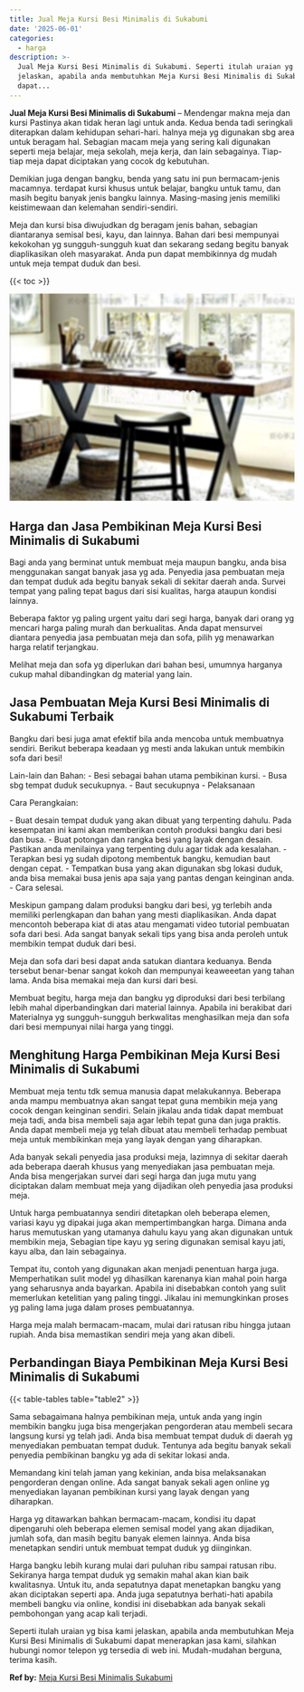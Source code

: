 ```yaml
---
title: Jual Meja Kursi Besi Minimalis di Sukabumi
date: '2025-06-01'
categories:
  - harga
description: >-
  Jual Meja Kursi Besi Minimalis di Sukabumi. Seperti itulah uraian yg bisa kami
  jelaskan, apabila anda membutuhkan Meja Kursi Besi Minimalis di Sukabumi
  dapat...
---
```


**Jual Meja Kursi Besi Minimalis di Sukabumi** – Mendengar makna meja dan kursi Pastinya akan tidak heran lagi untuk anda. Kedua benda tadi seringkali diterapkan dalam kehidupan sehari-hari. halnya meja yg digunakan sbg area untuk beragam hal. Sebagian macam meja yang sering kali digunakan seperti meja belajar, meja sekolah, meja kerja, dan lain sebagainya. Tiap-tiap meja dapat diciptakan yang cocok dg kebutuhan.

Demikian juga dengan bangku, benda yang satu ini pun bermacam-jenis macamnya. terdapat kursi khusus untuk belajar, bangku untuk tamu, dan masih begitu banyak jenis bangku lainnya. Masing-masing jenis memiliki keistimewaan dan kelemahan sendiri-sendiri.

Meja dan kursi bisa diwujudkan dg beragam jenis bahan, sebagian diantaranya semisal besi, kayu, dan lainnya. Bahan dari besi mempunyai kekokohan yg sungguh-sungguh kuat dan sekarang sedang begitu banyak diaplikasikan oleh masyarakat. Anda pun dapat membikinnya dg mudah untuk meja tempat duduk dan besi.

{{< toc >}}

![Jual Meja Kursi Besi Minimalis di Sukabumi](/images/jual-meja-besi-murah06.png)

## Harga dan Jasa Pembikinan Meja Kursi Besi Minimalis di Sukabumi

Bagi anda yang berminat untuk membuat meja maupun bangku, anda bisa menggunakan sangat banyak jasa yg ada. Penyedia jasa pembuatan meja dan tempat duduk ada begitu banyak sekali di sekitar daerah anda. Survei tempat yang paling tepat bagus dari sisi kualitas, harga ataupun kondisi lainnya.

Beberapa faktor yg paling urgent yaitu dari segi harga, banyak dari orang yg mencari harga paling murah dan berkualitas. Anda dapat mensurvei diantara penyedia jasa pembuatan meja dan sofa, pilih yg menawarkan harga relatif terjangkau.

Melihat meja dan sofa yg diperlukan dari bahan besi, umumnya harganya cukup mahal dibandingkan dg material yang lain.

## Jasa Pembuatan Meja Kursi Besi Minimalis di Sukabumi Terbaik

Bangku dari besi juga amat efektif bila anda mencoba untuk membuatnya sendiri. Berikut beberapa keadaan yg mesti anda lakukan untuk membikin sofa dari besi!

Lain-lain dan Bahan: - Besi sebagai bahan utama pembikinan kursi. - Busa sbg tempat duduk secukupnya. - Baut secukupnya - Pelaksanaan

Cara Perangkaian:

\- Buat desain tempat duduk yang akan dibuat yang terpenting dahulu. Pada kesempatan ini kami akan memberikan contoh produksi bangku dari besi dan busa. - Buat potongan dan rangka besi yang layak dengan desain. Pastikan anda menilainya yang terpenting dulu agar tidak ada kesalahan. - Terapkan besi yg sudah dipotong membentuk bangku, kemudian baut dengan cepat. - Tempatkan busa yang akan digunakan sbg lokasi duduk, anda bisa memakai busa jenis apa saja yang pantas dengan keinginan anda. - Cara selesai.

Meskipun gampang dalam produksi bangku dari besi, yg terlebih anda memiliki perlengkapan dan bahan yang mesti diaplikasikan. Anda dapat mencontoh beberapa kiat di atas atau mengamati video tutorial pembuatan sofa dari besi. Ada sangat banyak sekali tips yang bisa anda peroleh untuk membikin tempat duduk dari besi.

Meja dan sofa dari besi dapat anda satukan diantara keduanya. Benda tersebut benar-benar sangat kokoh dan mempunyai keaweeetan yang tahan lama. Anda bisa memakai meja dan kursi dari besi.

Membuat begitu, harga meja dan bangku yg diproduksi dari besi terbilang lebih mahal diperbandingkan dari material lainnya. Apabila ini berakibat dari Materialnya yg sungguh-sungguh berkwalitas menghasilkan meja dan sofa dari besi mempunyai nilai harga yang tinggi.

## Menghitung Harga Pembikinan Meja Kursi Besi Minimalis di Sukabumi

Membuat meja tentu tdk semua manusia dapat melakukannya. Beberapa anda mampu membuatnya akan sangat tepat guna membikin meja yang cocok dengan keinginan sendiri. Selain jikalau anda tidak dapat membuat meja tadi, anda bisa membeli saja agar lebih tepat guna dan juga praktis. Anda dapat membeli meja yg telah dibuat atau membeli terhadap pembuat meja untuk membikinkan meja yang layak dengan yang diharapkan.

Ada banyak sekali penyedia jasa produksi meja, lazimnya di sekitar daerah ada beberapa daerah khusus yang menyediakan jasa pembuatan meja. Anda bisa mengerjakan survei dari segi harga dan juga mutu yang diciptakan dalam membuat meja yang dijadikan oleh penyedia jasa produksi meja.

Untuk harga pembuatannya sendiri ditetapkan oleh beberapa elemen, variasi kayu yg dipakai juga akan mempertimbangkan harga. Dimana anda harus memutuskan yang utamanya dahulu kayu yang akan digunakan untuk membikin meja, Sebagian tipe kayu yg sering digunakan semisal kayu jati, kayu alba, dan lain sebagainya.

Tempat itu, contoh yang digunakan akan menjadi penentuan harga juga. Memperhatikan sulit model yg dihasilkan karenanya kian mahal poin harga yang seharusnya anda bayarkan. Apabila ini disebabkan contoh yang sulit memerlukan ketelitian yang paling tinggi. Jikalau ini memungkinkan proses yg paling lama juga dalam proses pembuatannya.

Harga meja malah bermacam-macam, mulai dari ratusan ribu hingga jutaan rupiah. Anda bisa memastikan sendiri meja yang akan dibeli.

## Perbandingan Biaya Pembikinan Meja Kursi Besi Minimalis di Sukabumi

{{< table-tables table="table2" >}}

Sama sebagaimana halnya pembikinan meja, untuk anda yang ingin membikin bangku juga bisa mengerjakan pengorderan atau membeli secara langsung kursi yg telah jadi. Anda bisa membuat tempat duduk di daerah yg menyediakan pembuatan tempat duduk. Tentunya ada begitu banyak sekali penyedia pembikinan bangku yg ada di sekitar lokasi anda.

Memandang kini telah jaman yang kekinian, anda bisa melaksanakan pengorderan dengan online. Ada sangat banyak sekali agen online yg menyediakan layanan pembikinan kursi yang layak dengan yang diharapkan.

Harga yg ditawarkan bahkan bermacam-macam, kondisi itu dapat dipengaruhi oleh beberapa elemen semisal model yang akan dijadikan, jumlah sofa, dan masih begitu banyak elemen lainnya. Anda bisa menetapkan sendiri untuk membuat tempat duduk yg diinginkan.

Harga bangku lebih kurang mulai dari puluhan ribu sampai ratusan ribu. Sekiranya harga tempat duduk yg semakin mahal akan kian baik kwalitasnya. Untuk itu, anda sepatutnya dapat menetapkan bangku yang akan diciptakan seperti apa. Anda juga sepatutnya berhati-hati apabila membeli bangku via online, kondisi ini disebabkan ada banyak sekali pembohongan yang acap kali terjadi.

Seperti itulah uraian yg bisa kami jelaskan, apabila anda membutuhkan Meja Kursi Besi Minimalis di Sukabumi dapat menerapkan jasa kami, silahkan hubungi nomor telepon yg tersedia di web ini. Mudah-mudahan berguna, terima kasih.

**Ref by:** [Meja Kursi Besi Minimalis Sukabumi](https://id.wikipedia.org/wiki/Meja)
